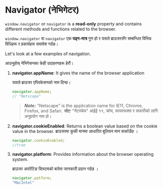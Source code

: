 # Navigator (नेभिगेटर)
`window.navigator`  or `navigator`   is a **read-only** property and contains different methods and functions related to the browser.

`window.navigator` वा `navigator`  एक **पढ्न-मात्र** गुण हो र यसले ब्राउजरसँग सम्बन्धित विभिन्न विधिहरू र प्रकार्यहरू समावेश गर्दछ।

Let's look at a  few examples of navigation.

आउनुहोस् नेभिगेसनका केही उदाहरणहरू हेरौं।

1. **navigator.appName**: It gives the name of the browser application

    यसले ब्राउजर एप्लिकेसनको नाम दिन्छ।

    ```javascript
    navigator.appName; 
    // "Netscape"
    ```

    > _**Note:**_ "Netscape" is the application name for IE11, Chrome, Firefox, and Safari.
    > _**नोट:**_ "नेटस्केप" आईई ११, क्रोम, फायरफक्स र सफारीको लागि अनुप्रयोग नाम हो।

2. **navigator.cookieEnabled**: Returns a boolean value based on the cookie value in the browser.
ब्राउजरमा कुकी मानमा आधारित बुलियन मान फर्काउँछ ।

    ```javascript
    navigator.cookieEnabled;
    //true
    ```
3. **navigator.platform**: Provides information about the browser operating system.

    ब्राउजर अपरेटिङ सिस्टमको बारेमा जानकारी प्रदान गर्दछ ।

    ```javascript
    navigator.patform;
    "MacIntel"
    ```



